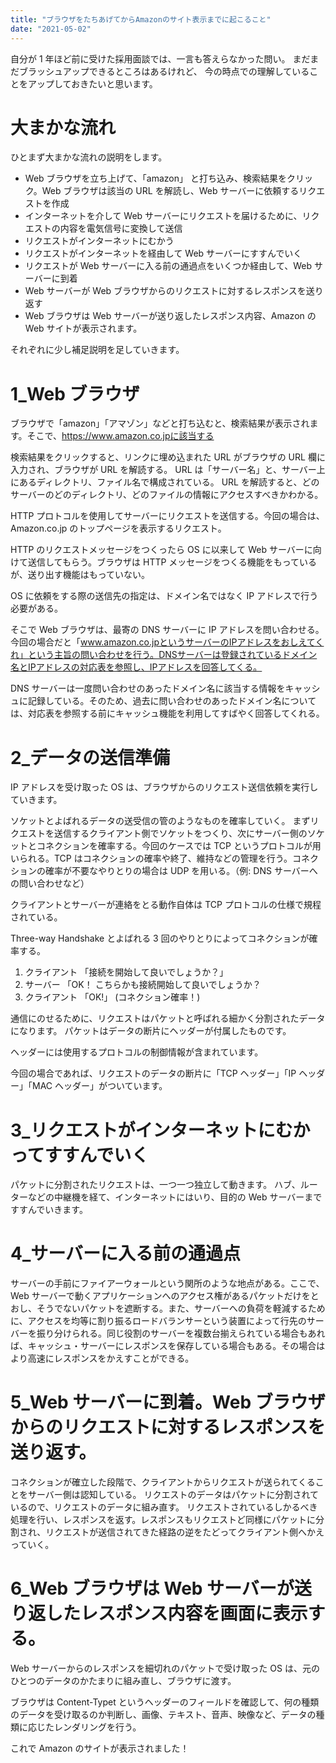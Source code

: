 ```yaml
---
title: "ブラウザをたちあげてからAmazonのサイト表示までに起こること"
date: "2021-05-02"
---
```


自分が 1 年ほど前に受けた採用面談では、一言も答えらなかった問い。
まだまだブラッシュアップできるところはあるけれど、
今の時点での理解していることをアップしておきたいと思います。

# 大まかな流れ

ひとまず大まかな流れの説明をします。

- Web ブラウザを立ち上げて、「amazon」 と打ち込み、検索結果をクリック。Web ブラウザは該当の URL を解読し、Web サーバーに依頼するリクエストを作成
- インターネットを介して Web サーバーにリクエストを届けるために、リクエストの内容を電気信号に変換して送信
- リクエストがインターネットにむかう
- リクエストがインターネットを経由して Web サーバーにすすんでいく
- リクエストが Web サーバーに入る前の通過点をいくつか経由して、Web サーバーに到着
- Web サーバーが Web ブラウザからのリクエストに対するレスポンスを送り返す
- Web ブラウザは Web サーバーが送り返したレスポンス内容、Amazon の Web サイトが表示されます。

それぞれに少し補足説明を足していきます。

# 1_Web ブラウザ

ブラウザで「amazon」「アマゾン」などと打ち込むと、検索結果が表示されます。そこで、https://www.amazon.co.jpに該当する

検索結果をクリックすると、リンクに埋め込まれた URL がブラウザの URL 欄に入力され、ブラウザが URL を解読する。
URL は「サーバー名」と、サーバー上にあるディレクトリ、ファイル名で構成されている。
URL を解読すると、どのサーバーのどのディレクトリ、どのファイルの情報にアクセスすべきかわかる。

HTTP プロトコルを使用してサーバーにリクエストを送信する。今回の場合は、Amazon.co.jp のトップページを表示するリクエスト。

HTTP のリクエストメッセージをつくったら OS に以来して Web サーバーに向けて送信してもらう。ブラウザは HTTP メッセージをつくる機能をもっているが、送り出す機能はもっていない。

OS に依頼をする際の送信先の指定は、ドメイン名ではなく IP アドレスで行う必要がある。

そこで Web ブラウザは、最寄の DNS サーバーに IP アドレスを問い合わせる。今回の場合だと「www.amazon.co.jpというサーバーのIPアドレスをおしえてくれ」という主旨の問い合わせを行う。DNSサーバーは登録されているドメイン名とIPアドレスの対応表を参照し、IPアドレスを回答してくる。

DNS サーバーは一度問い合わせのあったドメイン名に該当する情報をキャッシュに記録している。そのため、過去に問い合わせのあったドメイン名については、対応表を参照する前にキャッシュ機能を利用してすばやく回答してくれる。

# 2\_データの送信準備

IP アドレスを受け取った OS は、ブラウザからのリクエスト送信依頼を実行していきます。

ソケットとよばれるデータの送受信の管のようなものを確率していく。
まずリクエストを送信するクライアント側でソケットをつくり、次にサーバー側のソケットとコネクションを確率する。今回のケースでは TCP というプロトコルが用いられる。TCP はコネクションの確率や終了、維持などの管理を行う。コネクションの確率が不要なやりとりの場合は UDP を用いる。（例: DNS サーバーへの問い合わせなど）

クライアントとサーバーが連絡をとる動作自体は TCP プロトコルの仕様で規程されている。

Three-way Handshake とよばれる 3 回のやりとりによってコネクションが確率する。

1. クライアント 「接続を開始して良いでしょうか？」
2. サーバー 「OK！ こちらかも接続開始して良いでしょうか？
3. クライアント 「OK!」
   (コネクション確率！)

通信にのせるために、リクエストはパケットと呼ばれる細かく分割されたデータになります。
パケットはデータの断片にヘッダーが付属したものです。

ヘッダーには使用するプロトコルの制御情報が含まれています。

今回の場合であれば、リクエストのデータの断片に「TCP ヘッダー」「IP ヘッダー」「MAC ヘッダー」がついています。

# 3\_リクエストがインターネットにむかってすすんでいく

パケットに分割されたリクエストは、一つ一つ独立して動きます。
ハブ、ルーターなどの中継機を経て、インターネットにはいり、目的の Web サーバーまですすんでいきます。

# 4\_サーバーに入る前の通過点

サーバーの手前にファイアーウォールという関所のような地点がある。ここで、Web サーバーで動くアプリケーションへのアクセス権があるパケットだけをとおし、そうでないパケットを遮断する。また、サーバーへの負荷を軽減するために、アクセスを均等に割り振るロードバランサーという装置によって行先のサーバーを振り分けられる。同じ役割のサーバーを複数台揃えられている場合もあれば、キャッシュ・サーバーにレスポンスを保存している場合もある。その場合はより高速にレスポンスをかえすことができる。

# 5_Web サーバーに到着。Web ブラウザからのリクエストに対するレスポンスを送り返す。

コネクションが確立した段階で、クライアントからリクエストが送られてくることをサーバー側は認知している。
リクエストのデータはパケットに分割されているので、リクエストのデータに組み直す。
リクエストされているしかるべき処理を行い、レスポンスを返す。レスポンスもリクエストど同様にパケットに分割され、リクエストが送信されてきた経路の逆をたどってクライアント側へかえっていく。

# 6_Web ブラウザは Web サーバーが送り返したレスポンス内容を画面に表示する。

Web サーバーからのレスポンスを細切れのパケットで受け取った OS は、元のひとつのデータのかたまりに組み直し、ブラウザに渡す。

ブラウザは Content-Typet というヘッダーのフィールドを確認して、何の種類のデータを受け取るのか判断し、画像、テキスト、音声、映像など、データの種類に応じたレンダリングを行う。

これで Amazon のサイトが表示されました！
